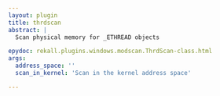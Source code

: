 ```yaml
---
layout: plugin
title: thrdscan
abstract: |
  Scan physical memory for _ETHREAD objects

epydoc: rekall.plugins.windows.modscan.ThrdScan-class.html
args:
  address_space: ''
  scan_in_kernel: 'Scan in the kernel address space'

---
```


